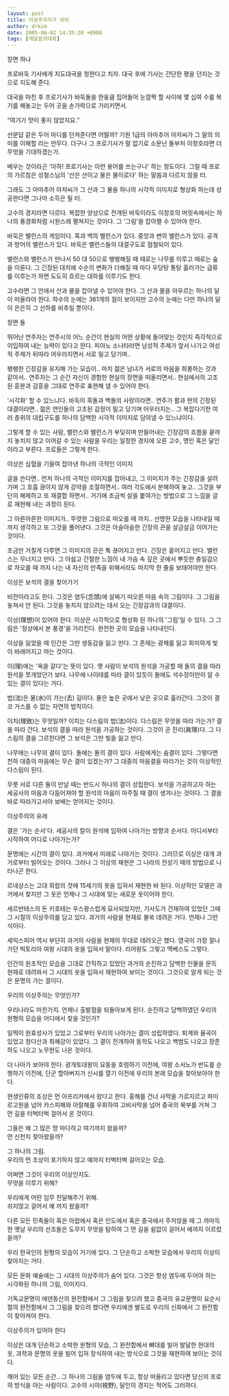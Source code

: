 ```yaml
---
layout: post
title: 이상주의자가 되라
author: drkim
date: 2005-06-02 14:35:28 +0900
tags: [깨달음의대화]
---
```

장면 하나   
  
프로바둑 기사에게 지도대국을 청한다고 치자. 대국 후에 기사는 간단한 평을 던지는 것으로 지도해 준다.   
  
대국을 마친 후 프로기사가 바둑돌을 한웅큼 집어들어 눈깜짝 할 사이에 몇 십여 수를 복기를 해놓고는 두어 곳을 손가락으로 가리키면서.   
  
“여기가 맛이 좋지 않았지요.”   
  
선문답 같은 두어 마디를 던져준다면 어떨까? 기원 1급의 아마추어 아저씨가 그 말의 의미를 이해할 리는 만무다. 더구나 그 프로기사가 말 없기로 소문난 돌부처 이창호라면 더 무엇을 기대하겠는가.   
  
배우는 것이라곤 '아하! 프로기사는 이런 용어를 쓰는구나' 하는 정도이다. 그럴 때 프로의 가르침은 성철스님의 '산은 산이고 물은 물이로다' 하는 말씀과 다르지 않을 터.   
  
그래도 그 아마추어 아저씨가 그 산과 그 물을 하나의 시각적 이미지로 형상화 하는데 성공한다면 그나마 소득은 될 터.   
  
고수의 경지라면 다르다. 복잡한 양상으로 전개된 바둑이라도 이창호의 머릿속에서는 하나의 풍경화처럼 시원스레 펼쳐지는 것이다. 그 '그림'을 잡아챌 수 있어야 한다.   
  
바둑은 밸런스의 게임이다. 흑과 백의 밸런스가 있다. 중앙과 변의 밸런스가 있다. 공격과 방어의 밸런스가 있다. 바둑은 밸런스들의 대결구도로 점철되어 있다.   
  
밸런스와 밸런스가 만나서 50 대 50으로 팽팽해질 때 때로는 나무를 이루고 때로는 숲을 이룬다. 그 긴장된 대치에 수순의 변화가 더해질 때 마다 우당탕 퉁탕 흘러가는 급류를 이루는가 하면 도도히 흐르는 대하를 이루기도 한다.   
  
고수라면 그 안에서 산과 물을 잡아낼 수 있어야 한다. 그 산과 물을 아우르는 하나의 달이 떠올라야 한다. 하수의 눈에는 361개의 점이 보이지만 고수의 눈에는 다만 하나의 달이 은은히 그 산하를 비추일 뿐이다.   
  
장면 둘   
  
뛰어난 연주자는 연주시의 어느 순간이 현실의 어떤 상황에 들어맞는 것인지 즉각적으로 이입하여 내는 능력이 있다고 한다. 피아노 소나타라면 남성적 주제가 앞서 나가고 여성적 주제가 뒤따라 어우러지면서 서로 밀고 당기며..   
  
팽팽한 긴장감을 유지해 가는 모습이.. 마치 젊은 남녀가 서로의 마음을 희롱하는 것과 같아서.. 연주자는 그 순간 자신이 경험한 현실의 장면을 떠올리면서.. 현실에서의 고조된 흥분과 감흥을 그대로 연주로 표현해 낼 수 있어야 한다.   
  
'시각화' 할 수 있느냐다. 바둑이 흑돌과 백돌의 사랑이라면.. 연주가 활과 현의 긴장된 대결이라면.. 젊은 연인들의 고조된 감정이 밀고 당기며 어우러지는.. 그 복잡다기한 여러 층위의 대립구도를 하나의 담백한 시각적 이미지로 담아낼 수 있느냐이다.   
  
그렇게 할 수 있는 사람, 밸런스와 밸런스가 부딪히며 만들어내는 긴장감의 흐름을 끝까지 놓치지 않고 이어갈 수 있는 사람을 우리는 일정한 경지에 오른 고수, 명인 혹은 달인이라고 부른다. 프로들은 그렇게 한다.   
  
이상은 심혈을 기울여 잡아낸 하나의 극적인 이미지   
  
글을 쓴다면.. 먼저 하나의 극적인 이미지를 잡아내고, 그 이미지가 주는 긴장감을 살려가며 그 호흡 끊이지 않게 강약을 조절하면서.. 여러 각도에서 분해하여 놓고.. 그것을 부단히 해체하고 또 재결합 하면서.. 거기에 조금씩 살을 붙여가는 방법으로 그 느낌을 글로 재현해 내는 과정이 된다.   
  
그 아른아른한 이미지가.. 뚜렷한 그림으로 떠오를 때 까지.. 선명한 모습을 나타내일 때 까지 생각하고 또 그것을 풀어낸다. 그것은 아슬아슬한 긴장의 끈을 살금살금 이어가는 것이다.   
  
조금만 거칠게 다루면 그 이미지의 끈은 툭 끊어지고 만다. 긴장은 흩어지고 만다. 밸런스는 무너지고 만다. 그 아쉽고 간절한 느낌이 내 가슴 속 깊은 곳에서 뿌듯한 충일감으로 차오를 때 까지 나는 내 자신의 만족을 위해서라도 마지막 한 줄을 보태어야만 한다.   
  
이상은 보석의 결을 찾아가기   
  
비전이라고도 한다. 그것은 염두(念頭)에 살짜기 떠오른 마음 속의 그림이다. 그 그림을 놓쳐서 안 된다. 그것을 놓치지 않으려는 데서 오는 긴장감과의 대결이다.   
  
이상(理想)이 있어야 한다. 이상은 시각적으로 형상화 된 하나의 '그림'일 수 있다. 그 그림은 '정상에서 본 풍경'을 가리킨다. 완전한 곳의 모습을 나타내인다.   
  
이상을 잃었을 때 인간은 그만 생동감을 잃고 만다. 그 존재는 광채를 잃고 희미하게 빛이 바래어지고 마는 것이다.   
  
이(理)에는 '옥을 갈다'는 뜻이 있다. 옛 사람이 보석의 원석을 가공할 때 돌의 결을 따라 원석을 쪼개었던가 보다. 나무에 나이테를 따라 결이 있듯이 돌에도 석수장이만이 알 수 있는 결이 있다는 거다.   
  
법(法)은 물(水)이 가는(去) 길이다. 물은 높은 곳에서 낮은 곳으로 흘러간다. 그것이 결코 거스를 수 없는 자연의 법칙이다.   
  
이치(理致)는 무엇일까? 이치는 다스림의 법(法)이다. 다스림은 무엇을 따라 가는가? 결을 따라 간다. 보석의 결을 따라 원석을 가공하는 것이다. 그것이 곧 진리(眞理)다. 그 다스림의 결을 그르친다면 그 보석은 그만 빛을 잃고 만다.   
  
나무에는 나무의 결이 있다. 돌에는 돌의 결이 있다. 사람에게는 숨결이 있다. 그렇다면 천하 대중의 마음에는 무슨 결이 있겠는가? 그 대중의 마음결을 따라가는 것이 이상적인 다스림이 된다.   
  
무릇 서로 다른 둘이 만날 때는 반드시 하나의 결이 성립한다. 보석을 가공하고자 하는 세공사의 마음과 다듬어져야 할 원석의 마음이 마주칠 때 결이 생겨나는 것이다. 그 결을 바로 따라가고서야 보배는 얻어지는 것이다.   
  
이상주의의 유래   
  
결은 '가는 순서'다. 세공사의 칼이 원석에 임하여 나아가는 방향과 순서다. 어디서부터 시작하여 어디로 나아가는가?   
  
문명에는 시간의 결이 있다. 과거에서 미래로 나아가는 것이다. 그러므로 이상은 대개 과거로부터 빌어오는 것이다. 그러나 그 이상의 재현은 그 나라의 전성기 때의 방법으로 나타나곤 한다.   
  
르네상스는 고대 희랍의 것에 15세기의 옷을 입혀서 재현한 바 된다. 이상적인 모델은 과거에서 찾지만 그 옷은 언제나 그 시대에 맞는 새로운 옷이어야 한다.   
  
세르반테스의 돈 키호테는 우스꽝스럽게 묘사되었지만, 기사도가 건재하여 있었던 그때 그 시절의 이상주의를 담고 있다. 과거의 사람을 현재로 불쑥 데려온 거다. 언제나 그런 식이다.   
  
세익스피어 역시 부단히 과거의 사람을 현재의 무대로 데려오곤 했다. 영국이 가장 잘나가던 빅토리아 여왕 시대의 옷을 입혀서 말이다. 리어왕도 그렇고 맥베스도 그렇다.   
  
인간의 원초적인 모습을 그대로 간직하고 있었던 과거의 순진하고 담백한 인물을 문득 현재로 데려와서 그 시대의 옷을 입혀서 재현하여 보이는 것이다. 그것으로 알게 되는 것은 문명의 가는 결이다.   
  
우리의 이상주의는 무엇인가?   
  
우리나라도 마찬가지. 언제나 출발점을 되돌아보게 된다. 순진하고 담백하였던 우리의 원형의 모습을 어디에서 찾을 것인가?   
  
일찍이 원효성사가 있었고 그로부터 우리의 나아가는 결이 성립하였다. 퇴계와 율곡이 있었고 정다산과 최혜강이 있었다. 그 결이 전개하여 동학도 나오고 백범도 나오고 장준하도 나오고 노무현도 나온 것이다.   
  
더 나아가 보아야 한다. 광개토대왕이 요동을 호령하기 이전에, 여왕 소서노가 반도를 순행하기 이전에, 단군 할아버지가 신시를 열기 이전에 우리의 본래 모습을 찾아보아야 한다.   
  
현생인류의 조상은 먼 아프리카에서 왔다고 한다. 홍해를 건너 사막을 가로지르고 파미르고원을 넘어 카스피해와 아랄해를 우회하여 고비사막을 넘어 중국의 북부를 거쳐 그 먼 길을 터벅터벅 걸어서 온 것이다.   
  
그들은 왜 그 많은 땅 마다하고 여기까지 왔을까?   
먼 신천지 찾아왔을까?   
  
그 하나의 그림.   
우리의 먼 조상이 포기하지 않고 예까지 터벅터벅 걸어오는 모습.   
  
어쩌면 그것이 우리의 이상인지도.   
무엇을 이루기 위해?   
  
우리에게 어떤 임무 전달해주기 위해.   
쉬지않고 걸어서 예 까지 왔을까?   
  
다른 모든 민족들이 혹은 아랍에서 혹은 인도에서 혹은 중국에서 주저앉을 때 그 까마득한 옛날 우리의 선조들은 도무지 무엇을 탐하여 그 먼 길을 쉼없이 걸어서 예까지 이르렀을까?   
  
우리 한국인의 원형의 모습이 거기에 있다. 그 단순하고 소박한 모습에서 우리의 이상이 찾아지는 거다.   
  
모든 문화 예술에는 그 시대의 이상주의가 숨어 있다. 그것은 항상 염두에 두어야 하는 시각화된 하나의 그림, 이미지다.   
  
기독교문명이 에덴동산의 완전함에서 그 그림을 찾으려 했고 중국의 유교문명이 요순시절의 완전함에서 그 그림을 찾으려 했다면 우리에겐 별도로 우리의 신화에서 그 완전함이 찾아져야 한다.   
  
이상주의가 있어야 한다   
  
이상은 대개 단순하고 소박한 원형의 모습, 그 완전함에서 뼈대를 빌어 발달한 현대의 옷, 과학과 문명의 옷을 빌어 입혀 장식하여 내는 방식으로 그것을 재현하여 보이는 것이다.   
  
깨어 있는 모든 순간.. 그 하나의 그림을 염두에 두고, 항상 떠올리고 있다면 당신의 프로의 방식을 아는 사람이다. 고수의 시야(視野), 달인의 경지는 적어도 그러하다.